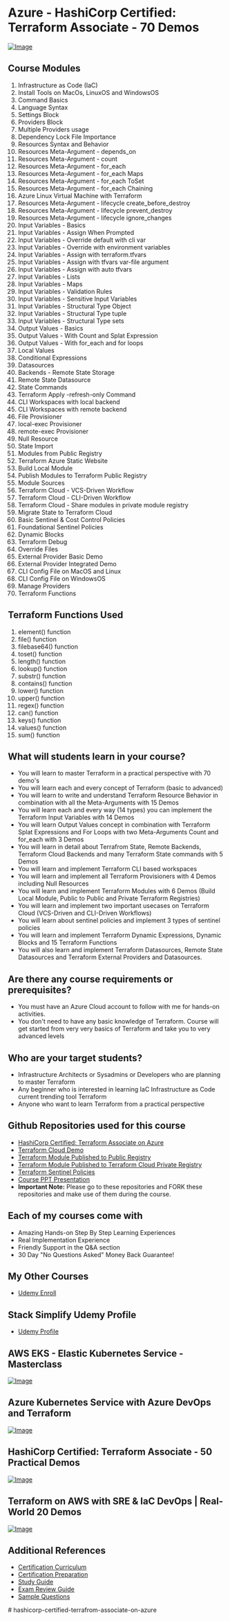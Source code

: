 # Azure - HashiCorp Certified: Terraform Associate - 70 Demos
[![Image](https://stacksimplify.com/course-images/azure-hashicorp-certified-terraform-associate-highest-rated.png "Azure - HashiCorp Certified: Terraform Associate - 70 Demos")](https://links.stacksimplify.com/azure-hashicorp-certified-terraform-associate)


## Course Modules
01. Infrastructure as Code (IaC)
02. Install Tools on MacOs, LinuxOS and WindowsOS
03. Command Basics
04. Language Syntax
05. Settings Block
06. Providers Block
07. Multiple Providers usage
08. Dependency Lock File Importance
09. Resources Syntax and Behavior
10. Resources Meta-Argument - depends_on
11. Resources Meta-Argument - count
12. Resources Meta-Argument - for_each 
13. Resources Meta-Argument - for_each Maps
14. Resources Meta-Argument - for_each ToSet
15. Resources Meta-Argument - for_each Chaining
16. Azure Linux Virtual Machine with Terraform
17. Resources Meta-Argument - lifecycle create_before_destroy
18. Resources Meta-Argument - lifecycle prevent_destroy
19. Resources Meta-Argument - lifecycle ignore_changes
20. Input Variables - Basics
21. Input Variables - Assign When Prompted
22. Input Variables - Override default with cli var
23. Input Variables - Override with environment variables
24. Input Variables - Assign with terraform.tfvars
25. Input Variables - Assign with tfvars var-file argument
26. Input Variables - Assign with auto tfvars
27. Input Variables - Lists
28. Input Variables - Maps
29. Input Variables - Validation Rules
30. Input Variables - Sensitive Input Variables
31. Input Variables - Structural Type Object
32. Input Variables - Structural Type tuple
33. Input Variables - Structural Type sets
34. Output Values - Basics
35. Output Values - With Count and Splat Expression
36. Output Values - With for_each and for loops
37. Local Values
38. Conditional Expressions
39. Datasources
40. Backends - Remote State Storage
41. Remote State Datasource
42. State Commands
43. Terraform Apply -refresh-only Command
44. CLI Workspaces with local backend
45. CLI Workspaces with remote backend
46. File Provisioner
47. local-exec Provisioner
48. remote-exec Provisioner
49. Null Resource
50. State Import
51. Modules from Public Registry
52. Terraform Azure Static Website
53. Build Local Module
54. Publish Modules to Terraform Public Registry
55. Module Sources
56. Terraform Cloud - VCS-Driven Workflow
57. Terraform Cloud - CLI-Driven Workflow
58. Terraform Cloud - Share modules in private module registry
59. Migrate State to Terraform Cloud
60. Basic Sentinel & Cost Control Policies
61. Foundational Sentinel Policies
62. Dynamic Blocks
63. Terraform Debug
64. Override Files
65. External Provider Basic Demo
66. External Provider Integrated Demo
67. CLI Config File on MacOS and Linux
68. CLI Config File on WindowsOS
69. Manage Providers
70. Terraform Functions


## Terraform Functions Used
1. element() function
2. file() function
3. filebase64() function
4. toset() function
5. length() function
6. lookup() function
7. substr() function
8. contains() function
9. lower() function
10. upper() function
11. regex() function
12. can() function
13. keys() function
14. values() function
15. sum() function


## What will students learn in your course?
- You will learn to master Terraform in a practical perspective with 70 demo's
- You will learn each and every concept of Terraform (basic to advanced)
- You will learn to write and understand Terraform Resource Behavior in combination with all the Meta-Arguments with 15 Demos
- You will learn each and every way (14 types) you can implement the Terraform Input Variables with 14 Demos
- You will learn Output Values concept in combination with Terraform Splat Expressions and For Loops with two Meta-Arguments Count and for_each with 3 Demos
- You will learn in detail about Terrafrom State, Remote Backends, Terraform Cloud Backends and many Terraform State commands with 5 Demos
- You will learn and implement Terraform CLI based workspaces
- You will learn and implement all Terraform Provisioners with 4 Demos including Null Resources
- You will learn and implement Terraform Modules with 6 Demos (Build Local Module, Public to Public and Private Terraform Registries)
- You will learn and implement two important usecases on Terraform Cloud (VCS-Driven and CLI-Driven Workflows)
- You will learn about sentinel policies and implement 3 types of sentinel policies
- You will learn and implement Terraform Dynamic Expressions, Dynamic Blocks and 15 Terraform Functions
- You will also learn and implement Terraform Datasources, Remote State Datasources and  Terraform External Providers and Datasources.


## Are there any course requirements or prerequisites?
- You must have an Azure Cloud account to follow with me for hands-on activities.
- You don't need to have any basic knowledge of Terraform. Course will get started from very very basics of Terraform and take you to very advanced levels



## Who are your target students?
- Infrastructure Architects or Sysadmins or Developers who are planning to master Terraform
- Any beginner who is interested in learning IaC Infrastructure as Code current trending tool Terraform 
- Anyone who want to learn Terraform from a practical perspective 

## Github Repositories used for this course
- [HashiCorp Certified: Terraform Associate on Azure](https://github.com/stacksimplify/hashicorp-certified-terraform-associate-on-azure)
- [Terraform Cloud Demo](https://github.com/stacksimplify/terraform-cloud-azure-demo1)
- [Terraform Module Published to Public Registry](https://github.com/stacksimplify/terraform-azurerm-staticwebsitepublic)
- [Terraform Module Published to Terraform Cloud Private Registry](https://github.com/stacksimplify/terraform-azurerm-staticwebsiteprivate)
- [Terraform Sentinel Policies](https://github.com/stacksimplify/terraform-sentinel-policies-azure)
- [Course PPT Presentation](https://github.com/stacksimplify/hashicorp-certified-terraform-associate-azure/tree/master/course-presentation)
- **Important Note:** Please go to these repositories and FORK these repositories and make use of them during the course.


## Each of my courses come with
- Amazing Hands-on Step By Step Learning Experiences
- Real Implementation Experience
- Friendly Support in the Q&A section
- 30 Day "No Questions Asked" Money Back Guarantee!

## My Other Courses
- [Udemy Enroll](https://stacksimplify.com/azure-aks/courses/stacksimplify-best-selling-courses-on-udemy/)

## Stack Simplify Udemy Profile
- [Udemy Profile](https://www.udemy.com/user/kalyan-reddy-9/)

## AWS EKS - Elastic Kubernetes Service - Masterclass
[![Image](https://stacksimplify.com/course-images/AWS-EKS-Kubernetes-Masterclass-DevOps-Microservices-course.png "AWS EKS Kubernetes - Masterclass")](https://www.udemy.com/course/aws-eks-kubernetes-masterclass-devops-microservices/?referralCode=257C9AD5B5AF8D12D1E1)

## Azure Kubernetes Service with Azure DevOps and Terraform 
[![Image](https://stacksimplify.com/course-images/azure-kubernetes-service-with-azure-devops-and-terraform.png "Azure Kubernetes Service with Azure DevOps and Terraform")](https://www.udemy.com/course/azure-kubernetes-service-with-azure-devops-and-terraform/?referralCode=2499BF7F5FAAA506ED42)

## HashiCorp Certified: Terraform Associate - 50 Practical Demos
[![Image](https://stacksimplify.com/course-images/hashicorp-certified-terraform-associate-highest-rated.png "HashiCorp Certified: Terraform Associate - 50 Practical Demos")](https://links.stacksimplify.com/hashicorp-certified-terraform-associate)

## Terraform on AWS with SRE & IaC DevOps | Real-World 20 Demos
[![Image](https://stacksimplify.com/course-images/terraform-on-aws-best-seller.png "Terraform on AWS with SRE & IaC DevOps | Real-World 20 Demos")](https://links.stacksimplify.com/terraform-on-aws-with-sre-and-iacdevops)

## Additional References
- [Certification Curriculum](https://www.hashicorp.com/certification/terraform-associate)
- [Certification Preparation](https://learn.hashicorp.com/collections/terraform/certification)
- [Study Guide](https://learn.hashicorp.com/tutorials/terraform/associate-study?in=terraform/certification)
- [Exam Review Guide](https://learn.hashicorp.com/tutorials/terraform/associate-review?in=terraform/certification)
- [Sample Questions](https://learn.hashicorp.com/tutorials/terraform/associate-questions?in=terraform/certification)







#   h a s h i c o r p - c e r t i f i e d - t e r r a f r o m - a s s o c i a t e - o n - a z u r e  
 